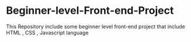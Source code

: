 # Beginner-level-Front-end-Project
This Repository include some beginner level front-end project that include HTML , CSS ,  Javascript language
